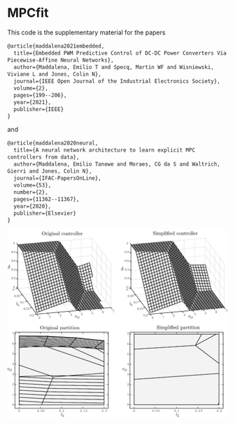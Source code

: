 # MPCfit

This code is the supplementary material for the papers

```
@article{maddalena2021embedded,
  title={Embedded PWM Predictive Control of DC-DC Power Converters Via Piecewise-Affine Neural Networks},
  author={Maddalena, Emilio T and Specq, Martin WF and Wisniewski, Viviane L and Jones, Colin N},
  journal={IEEE Open Journal of the Industrial Electronics Society},
  volume={2},
  pages={199--206},
  year={2021},
  publisher={IEEE}
}
```

and

```
@article{maddalena2020neural,
  title={A neural network architecture to learn explicit MPC controllers from data},
  author={Maddalena, Emilio Tanowe and Moraes, CG da S and Waltrich, Gierri and Jones, Colin N},
  journal={IFAC-PapersOnLine},
  volume={53},
  number={2},
  pages={11362--11367},
  year={2020},
  publisher={Elsevier}
}
```

![alt text](https://github.com/emilioMaddalena/MPCfit/blob/master/picture.png)
